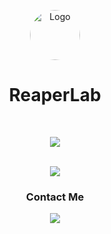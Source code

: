 <a name="readme-top"></a>

<div align="center">
  <a href="https://github.com/ReaperLab">
    <img src="https://avatars.githubusercontent.com/u/101026822?v=4" alt="Logo" width="80" height="80" style="border-radius:50px;">
  </a>
  <h1>ReaperLab</h1>
  <br>
  <p align="center">
    <img src="https://github-readme-stats.vercel.app/api?username=ReaperLab&show_icons=true&theme=material-github_dark#gh-dark-mode-only" />
  </p>
  <br>
  <a href="https://git.io/streak-stats">
    <img src="https://github-readme-streak-stats.herokuapp.com?user=ReaperLab&theme=dark&border_radius=6&border=62B8F9&ring=62B8F9&fire=62B8F9&currStreakLabel=62B8F9" />
  </a>
  <br>
  <h3>Contact Me</h3>
  <a href="https://discord.com/users/762794799756476426">
    <img src="https://skillicons.dev/icons?i=discord" />
  </a>
  <br>
</div>
